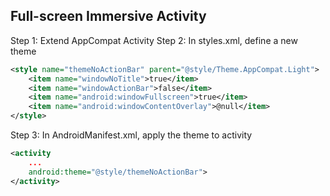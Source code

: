 
## Full-screen Immersive Activity


Step 1: Extend AppCompat Activity
Step 2: In styles.xml, define a new theme

```xml
<style name="themeNoActionBar" parent="@style/Theme.AppCompat.Light">
    <item name="windowNoTitle">true</item>
    <item name="windowActionBar">false</item>
    <item name="android:windowFullscreen">true</item>
    <item name="android:windowContentOverlay">@null</item>
</style>
```

Step 3: In AndroidManifest.xml, apply the theme to activity

```xml
<activity
    ...
    android:theme="@style/themeNoActionBar">
</activity>
```